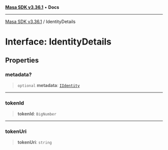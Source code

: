 [**Masa SDK v3.36.1**](../README.md) • **Docs**

***

[Masa SDK v3.36.1](../globals.md) / IdentityDetails

# Interface: IdentityDetails

## Properties

### metadata?

> `optional` **metadata**: [`IIdentity`](IIdentity.md)

***

### tokenId

> **tokenId**: `BigNumber`

***

### tokenUri

> **tokenUri**: `string`
